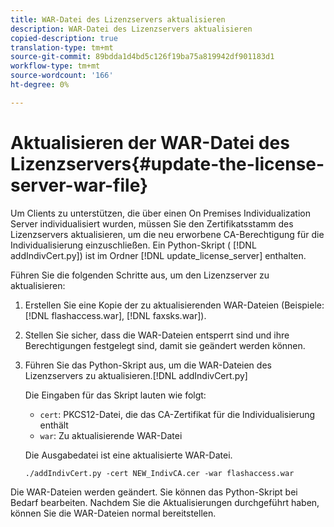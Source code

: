 ```yaml
---
title: WAR-Datei des Lizenzservers aktualisieren
description: WAR-Datei des Lizenzservers aktualisieren
copied-description: true
translation-type: tm+mt
source-git-commit: 89bdda1d4bd5c126f19ba75a819942df901183d1
workflow-type: tm+mt
source-wordcount: '166'
ht-degree: 0%

---
```



# Aktualisieren der WAR-Datei des Lizenzservers{#update-the-license-server-war-file}

Um Clients zu unterstützen, die über einen On Premises Individualization Server individualisiert wurden, müssen Sie den Zertifikatsstamm des Lizenzservers aktualisieren, um die neu erworbene CA-Berechtigung für die Individualisierung einzuschließen. Ein Python-Skript ( [!DNL addIndivCert.py]) ist im Ordner [!DNL update_license_server] enthalten.

Führen Sie die folgenden Schritte aus, um den Lizenzserver zu aktualisieren:

1. Erstellen Sie eine Kopie der zu aktualisierenden WAR-Dateien (Beispiele: [!DNL flashaccess.war], [!DNL faxsks.war]).
1. Stellen Sie sicher, dass die WAR-Dateien entsperrt sind und ihre Berechtigungen festgelegt sind, damit sie geändert werden können.
1. Führen Sie das Python-Skript aus, um die WAR-Dateien des Lizenzservers zu aktualisieren.[!DNL addIndivCert.py]

   Die Eingaben für das Skript lauten wie folgt:

   * `cert`: PKCS12-Datei, die das CA-Zertifikat für die Individualisierung enthält
   * `war`: Zu aktualisierende WAR-Datei

   Die Ausgabedatei ist eine aktualisierte WAR-Datei.

   ```
   ./addIndivCert.py -cert NEW_IndivCA.cer -war flashaccess.war
   ```

Die WAR-Dateien werden geändert. Sie können das Python-Skript bei Bedarf bearbeiten. Nachdem Sie die Aktualisierungen durchgeführt haben, können Sie die WAR-Dateien normal bereitstellen.

